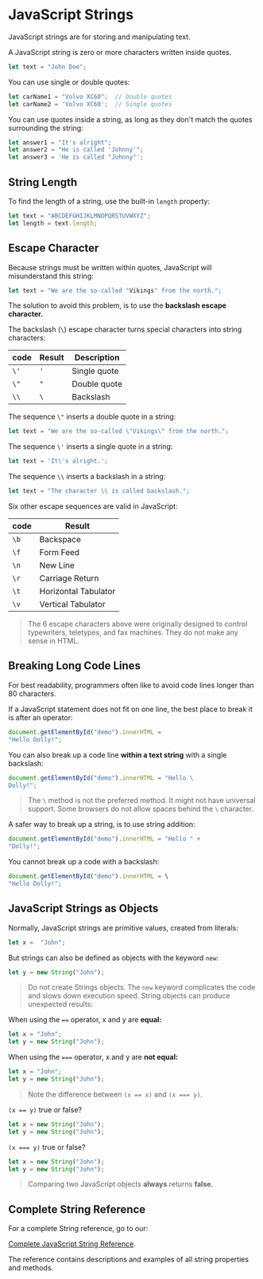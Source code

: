 # JavaScript Strings

JavaScript strings are for storing and manipulating text.

A JavaScript string is zero or more characters written inside quotes.

```javascript
let text = "John Doe";
```

You can use single or double quotes:

```javascript
let carName1 = "Volvo XC60";  // Double quotes
let carName2 = 'Volvo XC60';  // Single quotes
```

You can use quotes inside a string, as long as they don't match the quotes surrounding the string:

```javascript
let answer1 = "It's alright";
let answer2 = "He is called 'Johnny'";
let answer3 = 'He is called "Johnny"';
```

## String Length

To find the length of a string, use the built-in `length` property:

```javascript
let text = "ABCDEFGHIJKLMNOPQRSTUVWXYZ";
let length = text.length;
```

## Escape Character

Because strings must be written within quotes, JavaScript will misunderstand this string:

```javascript
let text = "We are the so-called "Vikings" from the north.";
```

The solution to avoid this problem, is to use the **backslash escape character.**

The backslash (`\`) escape character turns special characters into string characters:

| code | Result | Description  |
| ---- | ------ | ------------ |
| `\'` | `'`    | Single quote |
| `\"` | `"`    | Double quote |
| `\\` | `\`    | Backslash    |

The sequence `\"` inserts a double quote in a string:

```javascript
let text = "We are the so-called \"Vikings\" from the north.";
```

The sequence `\'` inserts a single quote in a string:

```javascript
let text = 'It\'s alright.';
```

The sequence `\\` inserts a backslash in a string:

```javascript
let text = "The character \\ is called backslash.";
```

Six other escape sequences are valid in JavaScript:

| code | Result               |
| ---- | -------------------- |
| `\b` | Backspace            |
| `\f` | Form Feed            |
| `\n` | New Line             |
| `\r` | Carriage Return      |
| `\t` | Horizontal Tabulator |
| `\v` | Vertical Tabulator   |

> The 6 escape characters above were originally designed to control typewriters, teletypes, and fax machines. They do not make any sense in HTML.

## Breaking Long Code Lines

For best readability, programmers often like to avoid code lines longer than 80 characters.

If a JavaScript statement does not fit on one line, the best place to break it is after an operator:

```javascript
document.getElementById("demo").innerHTML =
"Hello Dolly!";
```

You can also break up a code line **within a text string** with a single backslash:

```javascript
document.getElementById("demo").innerHTML = "Hello \
Dolly!";
```

> The `\` method is not the preferred method. It might not have universal support.
> Some browsers do not allow spaces behind the `\` character.

A safer way to break up a string, is to use string addition:

```javascript
document.getElementById("demo").innerHTML = "Hello " +
"Dolly!";
```

You cannot break up a code with a backslash:

```javascript
document.getElementById("demo").innerHTML = \
"Hello Dolly!";
```

## JavaScript Strings as Objects

Normally, JavaScript strings are primitive values, created from literals:

```javascript
let x =  "John";
```

But strings can also be defined as objects with the keyword `new`:

```javascript
let y = new String("John");
```

> Do not create Strings objects.
> The `new` keyword complicates the code and slows down execution speed.
> String objects can produce unexpected results:

When using the `==` operator, x and y are **equal:**

```javascript
let x = "John";
let y = new String("John");
```

When using the `===` operator, x and y are **not equal:**

```javascript
let x = "John";
let y = new String("John");
```

> Note the difference between `(x == x)` and `(x === y)`.

`(x == y)` true or false?

```javascript
let x = new String("John");
let y = new String("John");
```

`(x === y)` true or false?

```javascript
let x = new String("John");
let y = new String("John");
```

> Comparing two JavaScript objects **always** returns **false.**

## Complete String Reference

For a complete String reference, go to our:

[Complete JavaScript String Reference](https://www.w3schools.com/jsref/jsref_obj_string.asp).

The reference contains descriptions and examples of all string properties and methods.